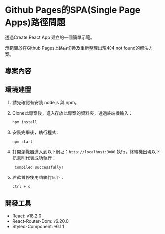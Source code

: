 # Github Pages的SPA(Single Page Apps)路徑問題

透過Create React App 建立的一個簡單示範。

示範關於在Github Pages上路由切換及重新整理出現404 not found的解決方案。

## 專案內容





## 環境建置

1. 請先確認有安裝 node.js 與 npm。
2. Clone此專案後，進入存放此專案的資料夾，透過終端機輸入：

   ```bash
   npm install
   ```

3. 安裝完畢後，執行程式：
    ```
    npm start
    ```

4. 打開瀏覽器進入到以下網址：`http://localhost:3000` 執行，終端機出現以下訊息則代表成功執行：

   ```bash
    Compiled successfully!
   ```
    
5. 若欲暫停使用請執行以下：

   ```bash
   ctrl + c
   ```

## 開發工具

- React: v18.2.0
- React-Router-Dom: v6.20.0
- Styled-Component: v6.1.1


